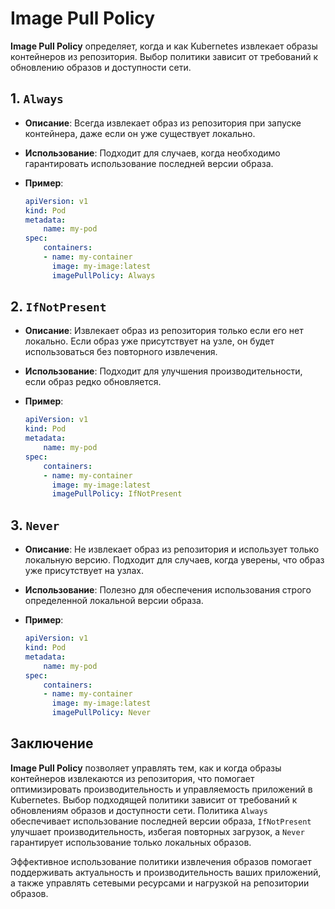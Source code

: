 # Image Pull Policy

**Image Pull Policy** определяет, когда и как Kubernetes извлекает образы контейнеров из репозитория. Выбор политики зависит от требований к обновлению образов и доступности сети.

## 1. `Always`

- **Описание**: Всегда извлекает образ из репозитория при запуске контейнера, даже если он уже существует локально.
- **Использование**: Подходит для случаев, когда необходимо гарантировать использование последней версии образа.
- **Пример**:

  ```yaml
  apiVersion: v1
  kind: Pod
  metadata:
      name: my-pod
  spec:
      containers:
      - name: my-container
        image: my-image:latest
        imagePullPolicy: Always
  ```

## 2. `IfNotPresent`

- **Описание**: Извлекает образ из репозитория только если его нет локально. Если образ уже присутствует на узле, он будет использоваться без повторного извлечения.
- **Использование**: Подходит для улучшения производительности, если образ редко обновляется.
- **Пример**:

  ```yaml
  apiVersion: v1
  kind: Pod
  metadata:
      name: my-pod
  spec:
      containers:
      - name: my-container
        image: my-image:latest
        imagePullPolicy: IfNotPresent
  ```

## 3. `Never`

- **Описание**: Не извлекает образ из репозитория и использует только локальную версию. Подходит для случаев, когда уверены, что образ уже присутствует на узлах.
- **Использование**: Полезно для обеспечения использования строго определенной локальной версии образа.
- **Пример**:

  ```yaml
  apiVersion: v1
  kind: Pod
  metadata:
      name: my-pod
  spec:
      containers:
      - name: my-container
        image: my-image:latest
        imagePullPolicy: Never
  ```

## Заключение

**Image Pull Policy** позволяет управлять тем, как и когда образы контейнеров извлекаются из репозитория, что помогает оптимизировать производительность и управляемость приложений в Kubernetes. Выбор подходящей политики зависит от требований к обновлениям образов и доступности сети. Политика `Always` обеспечивает использование последней версии образа, `IfNotPresent` улучшает производительность, избегая повторных загрузок, а `Never` гарантирует использование только локальных образов.

Эффективное использование политики извлечения образов помогает поддерживать актуальность и производительность ваших приложений, а также управлять сетевыми ресурсами и нагрузкой на репозитории образов.

